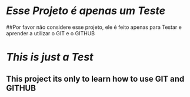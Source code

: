 # _*Esse Projeto é apenas um Teste*_

##Por favor não considere esse projeto, ele é feito apenas para Testar e aprender a utilizar o GIT e o GITHUB


# _*This is just a Test*_

## This project its only to learn how to use GIT and GITHUB

 